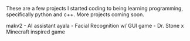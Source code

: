 These are a few projects I started coding to being learning programming, specifically python and c++. More projects coming soon.

makv2 - AI assistant
ayala - Facial Recognition w/ GUI
game - Dr. Stone x Minecraft inspired game
